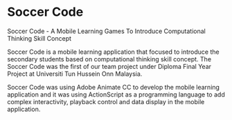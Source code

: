 # Soccer Code
Soccer Code - A Mobile Learning Games To Introduce Computational Thinking Skill Concept

Soccer Code is a mobile learning application that focused to introduce the secondary students based on computational thinking skill concept. The Soccer Code was the first of our team project under Diploma Final Year Project at Universiti Tun Hussein Onn Malaysia.

Soccer Code was using Adobe Animate CC to develop the mobile learning application and it was using ActionScript as a programming language to add complex interactivity, playback control and data display in the mobile application.
